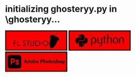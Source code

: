 # initializing ghosteryy.py in \ghosteryy\...

![FL Studio](https://raw.githubusercontent.com/ghosteryy/ghosteryy/main/fl.png)
![Python](https://raw.githubusercontent.com/ghosteryy/ghosteryy/main/python.png)
![Adobe Photoshop](https://raw.githubusercontent.com/ghosteryy/ghosteryy/main/photoshop.png)

<!--
**ghosteryy/ghosteryy** is a ✨ _special_ ✨ repository because its `README.md` (this file) appears on your GitHub profile.

Here are some ideas to get you started:

- 🔭 I’m currently working on ...
- 🌱 I’m currently learning ...
- 👯 I’m looking to collaborate on ...
- 🤔 I’m looking for help with ...
- 💬 Ask me about ...
- 📫 How to reach me: ...
- 😄 Pronouns: ...
- ⚡ Fun fact: ...
-->
